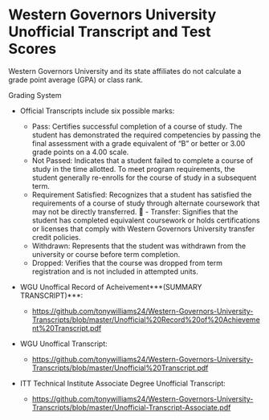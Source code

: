 # Western Governors University Unofficial Transcript and Test Scores
 Western Governors University and its state affiliates do not calculate a grade point average (GPA) or class rank.
 
 Grading System
 - Official Transcripts include six possible marks:
    - Pass: Certifies successful completion of a course of study. The student has demonstrated the required competencies by passing the final assessment with a grade equivalent of “B” or better or 3.00 grade points on a 4.00 scale.
    - Not Passed: Indicates that a student failed to complete a course of study in the time allotted. To meet program requirements, the student generally re-enrolls for the course of study in a subsequent term.
     - Requirement Satisfied: Recognizes that a student has satisfied the requirements of a course of study through alternate coursework that may not be directly transferred.
 􏰀   - Transfer: Signifies that the student has completed equivalent coursework or holds certifications or licenses that comply with Western Governors University transfer credit policies.
    - Withdrawn: Represents that the student was withdrawn from the university or course before term completion.
    - Dropped: Verifies that the course was dropped from term registration and is not included in attempted units.

 - WGU Unoffical Record of Acheivement***(SUMMARY TRANSCRIPT)***: 
    - https://github.com/tonywilliams24/Western-Governors-University-Transcripts/blob/master/Unofficial%20Record%20of%20Achievement%20Transcript.pdf

 - WGU Unoffical Transcript:
    - https://github.com/tonywilliams24/Western-Governors-University-Transcripts/blob/master/Unofficial%20Transcript.pdf

 - ITT Technical Institute Associate Degree Unofficial Transcript:
    - https://github.com/tonywilliams24/Western-Governors-University-Transcripts/blob/master/Unofficial-Transcript-Associate.pdf
